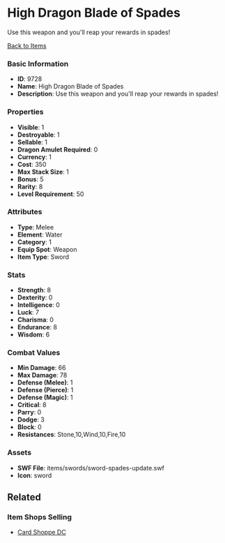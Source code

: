 # High Dragon Blade of Spades

Use this weapon and you'll reap your rewards in spades! 

[Back to Items](../items.md)

### Basic Information

- **ID**: 9728
- **Name**: High Dragon Blade of Spades
- **Description**: Use this weapon and you&#039;ll reap your rewards in spades! 

### Properties

- **Visible**: 1
- **Destroyable**: 1
- **Sellable**: 1
- **Dragon Amulet Required**: 0
- **Currency**: 1
- **Cost**: 350
- **Max Stack Size**: 1
- **Bonus**: 5
- **Rarity**: 8
- **Level Requirement**: 50

### Attributes

- **Type**: Melee
- **Element**: Water
- **Category**: 1
- **Equip Spot**: Weapon
- **Item Type**: Sword

### Stats

- **Strength**: 8
- **Dexterity**: 0
- **Intelligence**: 0
- **Luck**: 7
- **Charisma**: 0
- **Endurance**: 8
- **Wisdom**: 6

### Combat Values

- **Min Damage**: 66
- **Max Damage**: 78
- **Defense (Melee)**: 1
- **Defense (Pierce)**: 1
- **Defense (Magic)**: 1
- **Critical**: 8
- **Parry**: 0
- **Dodge**: 3
- **Block**: 0
- **Resistances**: Stone,10,Wind,10,Fire,10

### Assets

- **SWF File**: items/swords/sword-spades-update.swf
- **Icon**: sword

## Related

### Item Shops Selling

- [Card Shoppe DC](../item-shops/341-card-shoppe-dc.md)

